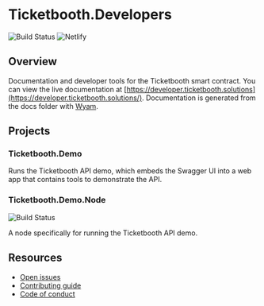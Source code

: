 # Ticketbooth.Developers

![Build Status](https://dev.azure.com/developmomentum/Ticketbooth/_apis/build/status/Docs?branchName=master)
![Netlify](https://img.shields.io/netlify/c03dc389-d69c-4203-bd5f-540f145e2896)

## Overview

Documentation and developer tools for the Ticketbooth smart contract. You can view the live documentation at [https://developer.ticketbooth.solutions](https://developer.ticketbooth.solutions/).  Documentation is generated from the docs folder with [Wyam](https://wyam.io/).

## Projects

### Ticketbooth.Demo

Runs the Ticketbooth API demo, which embeds the Swagger UI into a web app that contains tools to demonstrate the API.

### Ticketbooth.Demo.Node
![Build Status](https://dev.azure.com/developmomentum/Ticketbooth/_apis/build/status/Demo?branchName=master)

A node specifically for running the Ticketbooth API demo.

## Resources

* [Open issues](https://github.com/ticketbooth-solutions/Ticketbooth.Developers/issues)
* [Contributing guide](https://github.com/ticketbooth-solutions/Ticketbooth.Developers/blob/master/CONTRIBUTING.md)
* [Code of conduct](https://github.com/ticketbooth-solutions/Ticketbooth.Developers/blob/master/CODE_OF_CONDUCT.md)
